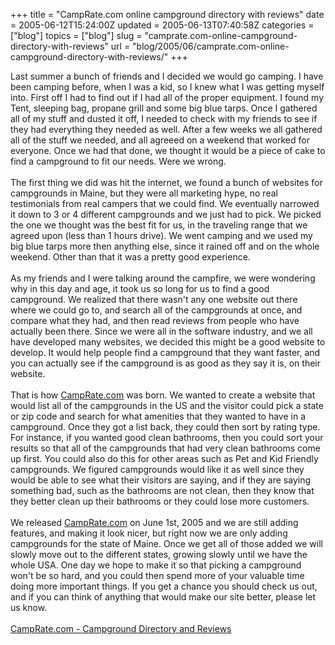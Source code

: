 +++
title = "CampRate.com  online campground directory with reviews"
date = 2005-06-12T15:24:00Z
updated = 2005-06-13T07:40:58Z
categories = ["blog"]
topics = ["blog"]
slug = "camprate.com-online-campground-directory-with-reviews"
url = "blog/2005/06/camprate.com-online-campground-directory-with-reviews/"
+++

Last summer a bunch of friends and I decided we would go camping. I have been camping before, when I was a kid, so I knew what I was getting myself into. First off I had to find out if I had all of the proper equipment. I found my Tent, sleeping bag, propane grill and some big blue tarps. Once I gathered all of my stuff and dusted it off, I needed to check with my friends to see if they had everything they needed as well. After a few weeks we all gathered all of the stuff we needed, and all agreeed on a weekend that worked for everyone. Once we had that done, we thought it would be a piece of cake to find a campground to fit our needs. Were we wrong.<br /><br />The first thing we did was hit the internet, we found a bunch of websites for campgrounds in Maine, but they were all marketing hype, no real testimonials from real campers that we could find. We eventually narrowed it down to 3 or 4 different campgrounds and we just had to pick. We picked the one we thought was the best fit for us, in the traveling range that we agreed upon (less than 1 hours drive). We went camping and we used my big blue tarps more then anything else, since it rained off and on the whole weekend. Other than that it was a pretty good experience.<br /><br />As my friends and I were talking around the campfire, we were wondering why in this day and age, it took us so long for us to find a good campground. We realized that there wasn't any one website out there where we could go to, and search all of the campgrounds at once, and compare what they had, and then read reviews from people who have actually been there. Since we were all in the software industry, and we all have developed many websites, we decided this might be a good website to develop. It would help people find a campground that they want faster, and you can actually see if the campground is as good as they say it is, on their website. <br /><br />That is how <a href="http://CampRate.com" target='CampRate.com'>CampRate.com</a> was born. We wanted to create a website that would list all of the campgrounds in the US and the visitor could pick a state or zip code and search for what amenities that they wanted to have in a campground. Once they got a list back, they could then sort by rating type. For instance, if you wanted good clean bathrooms, then you could sort your results so that all of the campgrounds that had very clean bathrooms come up first. You could also do this for other areas such as Pet and Kid Friendly campgrounds. We figured campgrounds would like it as well since they would be able to see what their visitors are saying, and if they are saying something bad, such as the bathrooms are not clean, then they know that they better clean up their bathrooms or they could lose more customers.<br /><br />We released <a href="http://CampRate.com" target='CampRate.com'>CampRate.com</a> on June 1st, 2005 and we are still adding features, and making it look nicer, but right now we are only adding campgrounds for the state of Maine. Once we get all of those added we will slowly move out to the different states, growing slowly until we have the whole USA. One day we hope to make it so that picking a campground won't be so hard, and you could then spend more of your valuable time doing more important things. If you get a chance you should check us out, and if you can think of anything that would make our site better, please let us know.<br /><br /><a href="http://CampRate.com" target='CampRate.com'>CampRate.com - Campground Directory and Reviews</a>
